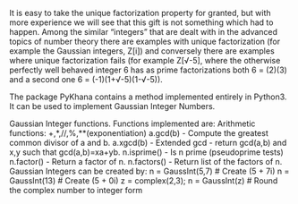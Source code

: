 It is easy to take the unique factorization property for granted, but with more experience we will
see that this gift is not something which had to happen. Among the similar “integers” that are
dealt with in the advanced topics of number theory there are examples with unique factorization
(for example the Gaussian integers, Z[i]) and conversely there are examples where unique
factorization fails (for example Z[√-5], where the otherwise perfectly well behaved integer 6 has
as prime factorizations both 6 = (2)(3) and a second one 6 = (-1)(1+√-5)(1-√-5)).

The package PyKhana contains a method implemented entirely in Python3.
It can be used to implement Gaussian Integer Numbers.

Gaussian Integer functions.
Functions implemented are:
Arithmetic functions: +,*,//,%,**(exponentiation)
a.gcd(b) - Compute the greatest common divisor of a and b.
a.xgcd(b) - Extended gcd - return gcd(a,b) and x,y such that gcd(a,b)=xa+yb.
n.isprime() - Is n prime (pseudoprime tests)
n.factor() - Return a factor of n.
n.factors() - Return list of the factors of n.
Gaussian Integers can be created by:
n = GaussInt(5,7)  # Create (5 + 7i)
n = GaussInt(13)  # Create (5 + 0i)
z = complex(2,3); n = GaussInt(z) # Round the complex number to integer form